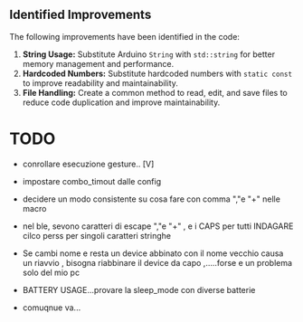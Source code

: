 
## Identified Improvements

The following improvements have been identified in the code:

1.  **String Usage:** Substitute Arduino `String` with `std::string` for better memory management and performance.
2.  **Hardcoded Numbers:** Substitute hardcoded numbers with `static const` to improve readability and maintainability.
3.  **File Handling:** Create a common method to read, edit, and save files to reduce code duplication and improve maintainability.


# TODO

* conrollare esecuzione gesture.. [V]

* impostare combo_timout dalle config

* decidere un modo consistente su cosa fare con comma ","e "+" nelle macro 

* nel ble, sevono caratteri di escape ","e "+" , e i CAPS per tutti INDAGARE cilco perss per singoli caratteri stringhe


* Se cambi nome e resta un device abbinato con il nome vecchio causa un riavvio , bisogna riabbinare il device da capo ,.....forse e un problema solo del mio pc


* BATTERY USAGE...provare la sleep_mode con diverse batterie 

* comuqnue va...

